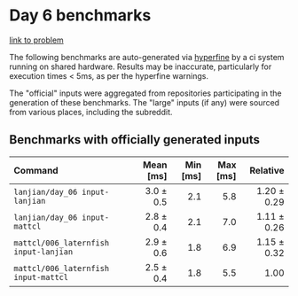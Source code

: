 # Day 6 benchmarks

[link to problem](http://adventofcode.com/2021/day/6)

The following benchmarks are auto-generated via [hyperfine](https://github.com/sharkdp/hyperfine) by a ci system running on shared hardware. Results may be inaccurate, particularly for execution times < 5ms, as per the hyperfine warnings.

The "official" inputs were aggregated from repositories participating in the generation of these benchmarks. The "large" inputs (if any) were sourced from various places, including the subreddit.

## Benchmarks with officially generated inputs
| Command | Mean [ms] | Min [ms] | Max [ms] | Relative |
|:---|---:|---:|---:|---:|
| `lanjian/day_06 input-lanjian` | 3.0 ± 0.5 | 2.1 | 5.8 | 1.20 ± 0.29 |
| `lanjian/day_06 input-mattcl` | 2.8 ± 0.4 | 2.1 | 7.0 | 1.11 ± 0.26 |
| `mattcl/006_laternfish input-lanjian` | 2.9 ± 0.6 | 1.8 | 6.9 | 1.15 ± 0.32 |
| `mattcl/006_laternfish input-mattcl` | 2.5 ± 0.4 | 1.8 | 5.5 | 1.00 |

